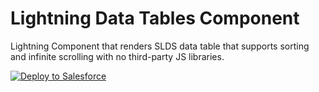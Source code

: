 # Lightning Data Tables Component

Lightning Component that renders SLDS data table that supports sorting and infinite scrolling with no third-party JS libraries.

<a href="https://githubsfdeploy.herokuapp.com">
  <img alt="Deploy to Salesforce"
       src="https://raw.githubusercontent.com/afawcett/githubsfdeploy/master/deploy.png">
</a>
